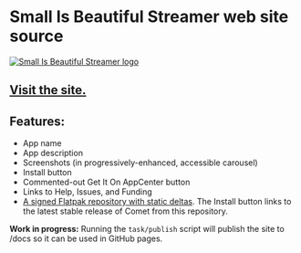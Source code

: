 # Small Is Beautiful Streamer web site source

[![Small Is Beautiful Streamer logo](128.svg)](https://aral.github.io/sibs)

## [Visit the site.](https://aral.github.io/{GITHUB.APP.ORIGINAL)

## Features:

  - App name
  - App description
  - Screenshots (in progressively-enhanced, accessible carousel)
  - Install button
  - Commented-out Get It On AppCenter button
  - Links to Help, Issues, and Funding
  - [A signed Flatpak repository with static deltas](https://blogs.gnome.org/alexl/2017/02/10/maintaining-a-flatpak-repository/). The Install button links to the latest stable release of Comet from this repository.

__Work in progress:__ Running the `task/publish` script will publish the site to /docs so it can be used in GitHub pages.
